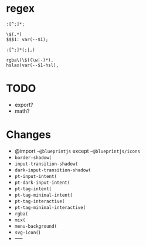 # regex
```regex
:[^;]*;

\$(.*)
$$$1: var(--$1);

:[^;]*(;|,)

rgba\(\$((\w|-)*),
hslax(var(--$1-hsl),
```


# TODO
- export?
- math?

# Changes
- @import `~@blueprintjs` except `~@blueprintjs/icons`
- `border-shadow(`
- `input-transition-shadow(`
- `dark-input-transition-shadow(`
- `pt-input-intent(`
- `pt-dark-input-intent(`
- `pt-tag-intent(`
- `pt-tag-minimal-intent(`
- `pt-tag-interactive(`
- `pt-tag-minimal-interactive(`
- `rgba(`
- `mix(`
- `menu-background(`
- `svg-icon(`)
- –––
